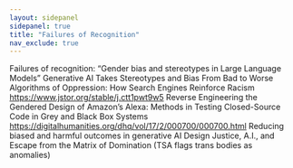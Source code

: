 ```yaml
---
layout: sidepanel
sidepanel: true
title: "Failures of Recognition"
nav_exclude: true
---
```


Failures of recognition:
“Gender bias and stereotypes in Large Language Models”
Generative AI Takes Stereotypes and Bias From Bad to Worse 
Algorithms of Oppression: How Search Engines Reinforce Racism https://www.jstor.org/stable/j.ctt1pwt9w5 
Reverse Engineering the Gendered Design of Amazon’s Alexa: Methods in Testing Closed-Source Code in Grey and Black Box Systems https://digitalhumanities.org/dhq/vol/17/2/000700/000700.html
Reducing biased and harmful outcomes in generative AI 
Design Justice, A.I., and Escape from the Matrix of Domination (TSA flags trans bodies as anomalies)